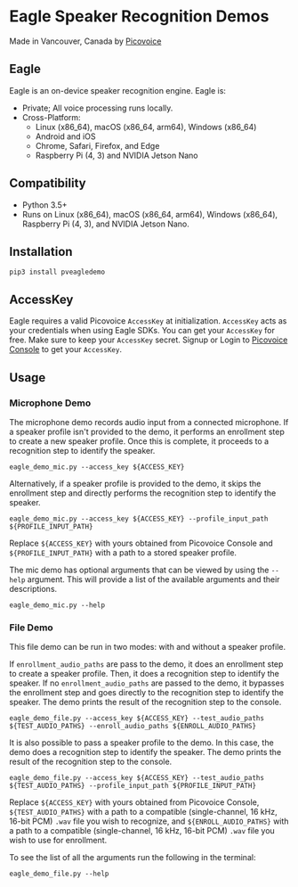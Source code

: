 # Eagle Speaker Recognition Demos

Made in Vancouver, Canada by [Picovoice](https://picovoice.ai)

## Eagle

Eagle is an on-device speaker recognition engine. Eagle is:

- Private; All voice processing runs locally.
- Cross-Platform:
    - Linux (x86_64), macOS (x86_64, arm64), Windows (x86_64)
    - Android and iOS
    - Chrome, Safari, Firefox, and Edge
    - Raspberry Pi (4, 3) and NVIDIA Jetson Nano

## Compatibility

- Python 3.5+
- Runs on Linux (x86_64), macOS (x86_64, arm64), Windows (x86_64), Raspberry Pi (4, 3), and NVIDIA Jetson Nano.

## Installation

```console
pip3 install pveagledemo
```

## AccessKey

Eagle requires a valid Picovoice `AccessKey` at initialization. `AccessKey` acts as your credentials when using Eagle
SDKs. You can get your `AccessKey` for free. Make sure to keep your `AccessKey` secret.
Signup or Login to [Picovoice Console](https://console.picovoice.ai/) to get your `AccessKey`.

## Usage

### Microphone Demo

The microphone demo records audio input from a connected microphone. If a speaker profile isn't provided to the demo, it
performs an enrollment step to create a new speaker profile. Once this is complete, it proceeds to a recognition step to
identify the speaker.

```console
eagle_demo_mic.py --access_key ${ACCESS_KEY}
```

Alternatively, if a speaker profile is provided to the demo, it skips the enrollment step and directly performs the
recognition step to identify the speaker.

```console
eagle_demo_mic.py --access_key ${ACCESS_KEY} --profile_input_path ${PROFILE_INPUT_PATH}
```

Replace `${ACCESS_KEY}` with yours obtained from Picovoice Console and `${PROFILE_INPUT_PATH}` with a path to a stored
speaker profile.

The mic demo has optional arguments that can be viewed by using the `--help` argument. This will provide a list of the
available arguments and their descriptions.

```console
eagle_demo_mic.py --help
```

### File Demo

This file demo can be run in two modes: with and without a speaker profile.

If `enrollment_audio_paths` are pass to the demo, it does an enrollment step to create a speaker profile. Then, it does
a recognition step to identify the speaker. If no `enrollment_audio_paths` are passed to the demo, it bypasses the
enrollment step and goes directly to the recognition step to identify the speaker. The demo prints the result of the
recognition step to the console.

```console
eagle_demo_file.py --access_key ${ACCESS_KEY} --test_audio_paths ${TEST_AUDIO_PATHS} --enroll_audio_paths ${ENROLL_AUDIO_PATHS}
```

It is also possible to pass a speaker profile to the demo. In this case, the demo does a recognition step to identify
the speaker. The demo prints the result of the recognition step to the console.

```console
eagle_demo_file.py --access_key ${ACCESS_KEY} --test_audio_paths ${TEST_AUDIO_PATHS} --profile_input_path ${PROFILE_INPUT_PATH}
```

Replace `${ACCESS_KEY}` with yours obtained from Picovoice Console, `${TEST_AUDIO_PATHS}` with a path to a compatible
(single-channel, 16 kHz, 16-bit PCM) `.wav` file you wish to recognize, and `${ENROLL_AUDIO_PATHS}` with a path to a
compatible (single-channel, 16 kHz, 16-bit PCM) `.wav` file you wish to use for enrollment.

To see the list of all the arguments run the following in the terminal:

```console
eagle_demo_file.py --help
```
